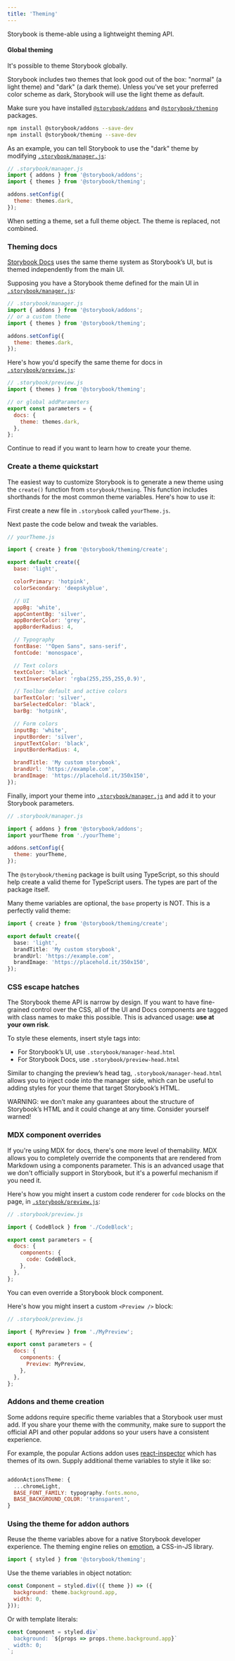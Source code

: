 ```yaml
---
title: 'Theming'
---
```


Storybook is theme-able using a lightweight theming API.

#### Global theming

It's possible to theme Storybook globally.

Storybook includes two themes that look good out of the box: "normal" (a light theme) and "dark" (a dark theme). Unless you've set your preferred color scheme as dark, Storybook will use the light theme as default.

Make sure you have installed [`@storybook/addons`](https://www.npmjs.com/package/@storybook/addons) and [`@storybook/theming`](https://www.npmjs.com/package/@storybook/theming) packages.

```sh
npm install @storybook/addons --save-dev
npm install @storybook/theming --save-dev
```

As an example, you can tell Storybook to use the "dark" theme by modifying [`.storybook/manager.js`](./overview.md#configure-story-rendering):

```js
// .storybook/manager.js
import { addons } from '@storybook/addons';
import { themes } from '@storybook/theming';

addons.setConfig({
  theme: themes.dark,
});
```

When setting a theme, set a full theme object. The theme is replaced, not combined.

### Theming docs

[Storybook Docs](../writing-docs) uses the same theme system as Storybook’s UI, but is themed independently from the main UI.

Supposing you have a Storybook theme defined for the main UI in [`.storybook/manager.js`](./overview.md#configure-story-rendering):

```js
// .storybook/manager.js
import { addons } from '@storybook/addons';
// or a custom theme
import { themes } from '@storybook/theming';

addons.setConfig({
  theme: themes.dark,
});
```

Here's how you'd specify the same theme for docs in [`.storybook/preview.js`](./overview.md#configure-story-rendering):

```js
// .storybook/preview.js
import { themes } from '@storybook/theming';

// or global addParameters
export const parameters = {
  docs: {
    theme: themes.dark,
  },
};
```

Continue to read if you want to learn how to create your theme.

### Create a theme quickstart

The easiest way to customize Storybook is to generate a new theme using the `create()` function from `storybook/theming`. This function includes shorthands for the most common theme variables. Here's how to use it:

First create a new file in `.storybook` called `yourTheme.js`.

Next paste the code below and tweak the variables.

```js
// yourTheme.js

import { create } from '@storybook/theming/create';

export default create({
  base: 'light',

  colorPrimary: 'hotpink',
  colorSecondary: 'deepskyblue',

  // UI
  appBg: 'white',
  appContentBg: 'silver',
  appBorderColor: 'grey',
  appBorderRadius: 4,

  // Typography
  fontBase: '"Open Sans", sans-serif',
  fontCode: 'monospace',

  // Text colors
  textColor: 'black',
  textInverseColor: 'rgba(255,255,255,0.9)',

  // Toolbar default and active colors
  barTextColor: 'silver',
  barSelectedColor: 'black',
  barBg: 'hotpink',

  // Form colors
  inputBg: 'white',
  inputBorder: 'silver',
  inputTextColor: 'black',
  inputBorderRadius: 4,

  brandTitle: 'My custom storybook',
  brandUrl: 'https://example.com',
  brandImage: 'https://placehold.it/350x150',
});
```

Finally, import your theme into [`.storybook/manager.js`](./overview.md#configure-story-rendering) and add it to your Storybook parameters.

```js
// .storybook/manager.js

import { addons } from '@storybook/addons';
import yourTheme from './yourTheme';

addons.setConfig({
  theme: yourTheme,
});
```

The `@storybook/theming` package is built using TypeScript, so this should help create a valid theme for TypeScript users. The types are part of the package itself.

Many theme variables are optional, the `base` property is NOT. This is a perfectly valid theme:

```ts
import { create } from '@storybook/theming/create';

export default create({
  base: 'light',
  brandTitle: 'My custom storybook',
  brandUrl: 'https://example.com',
  brandImage: 'https://placehold.it/350x150',
});
```

### CSS escape hatches

The Storybook theme API is narrow by design. If you want to have fine-grained control over the CSS, all of the UI and Docs components are tagged with class names to make this possible. This is advanced usage: **use at your own risk**.

To style these elements, insert style tags into:

- For Storybook’s UI, use `.storybook/manager-head.html`
- For Storybook Docs, use `.storybook/preview-head.html`

<div class="aside">

Similar to changing the preview’s head tag, `.storybook/manager-head.html` allows you to inject code into the manager side, which can be useful to adding styles for your theme that target Storybook’s HTML.

WARNING: we don’t make any guarantees about the structure of Storybook’s HTML and it could change at any time. Consider yourself warned!

</div> 


### MDX component overrides

If you're using MDX for docs, there's one more level of themability. MDX allows you to completely override the components that are rendered from Markdown using a components parameter. This is an advanced usage that we don't officially support in Storybook, but it's a powerful mechanism if you need it.

Here's how you might insert a custom code renderer for `code` blocks on the page, in [`.storybook/preview.js`](./overview.md#configure-story-rendering):

```js
// .storybook/preview.js

import { CodeBlock } from './CodeBlock';

export const parameters = {
  docs: {
    components: {
      code: CodeBlock,
    },
  },
};
```

You can even override a Storybook block component.

Here's how you might insert a custom `<Preview />` block:

```js
// .storybook/preview.js

import { MyPreview } from './MyPreview';

export const parameters = {
  docs: {
    components: {
      Preview: MyPreview,
    },
  },
};
```

### Addons and theme creation

Some addons require specific theme variables that a Storybook user must add. If you share your theme with the community, make sure to support the official API and other popular addons so your users have a consistent experience.

For example, the popular Actions addon uses [react-inspector](https://github.com/xyc/react-inspector/blob/master/src/styles/themes/chromeLight.js) which has themes of its own. Supply additional theme variables to style it like so:

```js

addonActionsTheme: {
  ...chromeLight,
  BASE_FONT_FAMILY: typography.fonts.mono,
  BASE_BACKGROUND_COLOR: 'transparent',
}
```

### Using the theme for addon authors

Reuse the theme variables above for a native Storybook developer experience. The theming engine relies on [emotion](https://emotion.sh/), a CSS-in-JS library.

```js
import { styled } from '@storybook/theming';
```

Use the theme variables in object notation:

```js
const Component = styled.div(({ theme }) => ({
  background: theme.background.app,
  width: 0,
}));
```

Or with template literals:

```js
const Component = styled.div`
  background: `${props => props.theme.background.app}`
  width: 0;
`;
```